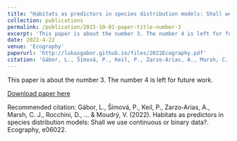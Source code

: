 ```yaml
---
title: "Habitats as predictors in species distribution models: Shall we use continuous or binary data?"
collection: publications
permalink: /publication/2015-10-01-paper-title-number-3
excerpt: 'This paper is about the number 3. The number 4 is left for future work.'
date: 2022-4-22
venue: 'Ecography'
paperurl: 'http://lukasgabor.github.io/files/2022Ecography.pdf'
citation: 'Gábor, L., Šímová, P., Keil, P., Zarzo‐Arias, A., Marsh, C. J., Rocchini, D., ... & Moudrý, V. (2022). Habitats as predictors in species distribution models: Shall we use continuous or binary data?. Ecography, e06022.'
---
```

This paper is about the number 3. The number 4 is left for future work.

[Download paper here](http://lukasgabor.github.io/files/2022Ecography.pdf)

Recommended citation: Gábor, L., Šímová, P., Keil, P., Zarzo‐Arias, A., Marsh, C. J., Rocchini, D., ... & Moudrý, V. (2022). Habitats as predictors in species distribution models: Shall we use continuous or binary data?. Ecography, e06022.

